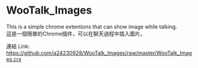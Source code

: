 # WooTalk_Images
This is a simple chrome extentions that can show image while talking.  
這是一個簡單的Chrome插件，可以在聊天過程中插入圖片。  

連結 Link:  
<https://github.com/a24230928/WooTalk_Images/raw/master/WooTalk_Images.crx>

